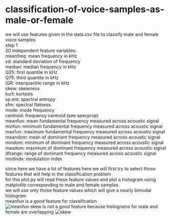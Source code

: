 # classification-of-voice-samples-as-male-or-female<br/>
we will use features given in the data.csv file to classify male and female voice samples<br/>
step 1 <br/>
   20 independent feature variables:<br />
      meanfreq: mean frequency in kHz <br />
      sd: standard deviation of frequency<br />
      median: median frequency in kHz <br />
      Q25: first quantile in kHz <br />
      Q75: third quantile in kHz<br />
      IQR: interquantile range in kHz<br />
      skew: skewness <br/>
      kurt: kurtosis <br/>
      sp.ent: spectral entropy<br/>
      sfm: spectral flatness<br/>
      mode: mode frequency<br/>
      centroid: frequency centroid (see specprop)<br/>
      meanfun: mean fundamental frequency measured across acoustic signal<br/>
      minfun: minimum fundamental frequency measured across acoustic signal<br/>
      maxfun: maximum fundamental frequency measured across acoustic signal<br/>
      meandom: mean of dominant frequency measured across acoustic signal<br/>
      mindom: minimum of dominant frequency measured across acoustic signal<br/>
      maxdom: maximum of dominant frequency measured across acoustic signal<br/>
      dfrange: range of dominant frequency measured across acoustic signal<br/>
      modindx: modulation index<br/>

  since here we have a lot of features here we will first try to select those features that will help in the classification problem<br/> 
  for this plot.py will read these feature values  and plot a histogram using matplotlib corresponding to male and female samples.<br/>
  we will use only those feature values which will give a nearly bimodal histogram<br/>
   meanfun is a good feature for classification <br/>
   ![meanfun](https://user-images.githubusercontent.com/12728710/34156702-5f8956a4-e4e4-11e7-97fe-2d5fc9137624.png)
   skew is not a good feature because histograms for male and female are overlapping
   ![skew](https://user-images.githubusercontent.com/12728710/34156732-83ae104c-e4e4-11e7-89d9-fa943b1bdfd7.png)

   
